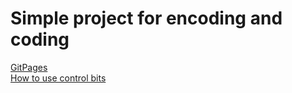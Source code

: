 # Simple project for encoding and coding
[GitPages](https://gtftt.github.io/HuffmanCoding/)
\
[How to use control bits](https://habr.com/ru/post/140611/)
